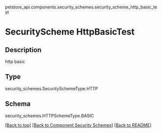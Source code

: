petstore_api.components.security_schemes.security_scheme_http_basic_test
# SecurityScheme HttpBasicTest

## Description
http basic

## Type
security_schemes.SecuritySchemeType.HTTP

## Schema
security_schemes.HTTPSchemeType.BASIC

[[Back to top]](#top) [[Back to Component Security Schemes]](../../../README.md#Component-Security-Schemes) [[Back to README]](../../../README.md)
